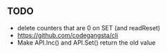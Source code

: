 
TODO
----

* delete counters that are 0 on SET (and readReset)
* https://github.com/codegangsta/cli
* Make API.Inc() and API.Set() return the old value

